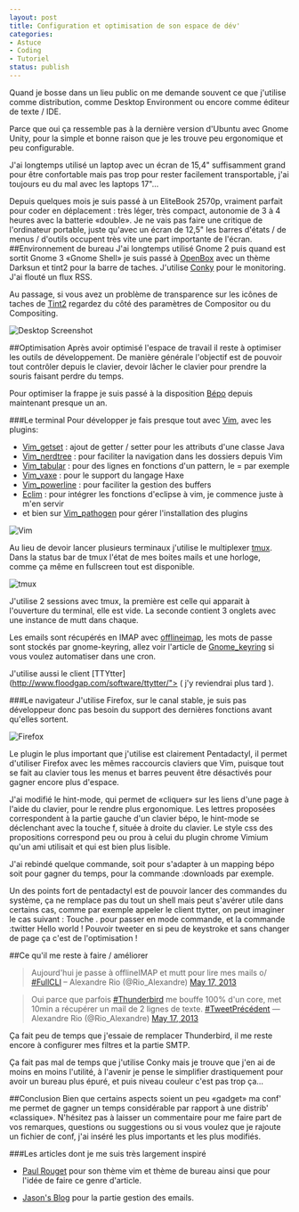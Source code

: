 ```yaml
---
layout: post
title: Configuration et optimisation de son espace de dév'
categories:
- Astuce
- Coding
- Tutoriel
status: publish
---
```

Quand je bosse dans un lieu public on me demande souvent ce que j'utilise comme distribution, comme Desktop Environment ou encore comme éditeur de texte / IDE.

Parce que oui ça ressemble pas à la dernière version d'Ubuntu avec Gnome Unity, pour la simple et bonne raison que je les trouve peu ergonomique et peu configurable.

J'ai longtemps utilisé un laptop avec un écran de 15,4" suffisamment grand pour être confortable mais pas trop pour rester facilement transportable, j'ai toujours eu du mal avec les laptops 17"…

Depuis quelques mois je suis passé à un EliteBook 2570p, vraiment parfait pour coder en déplacement : très léger, très compact, autonomie de 3 à 4 heures avec la batterie «double». Je ne vais pas faire une critique de l'ordinateur portable, juste qu'avec un écran de 12,5" les barres d'états / de menus / d'outils occupent très vite une part importante de l'écran.
##Environnement de bureau
J'ai longtemps utilisé Gnome 2 puis quand est sortit Gnome 3 «Gnome Shell» je suis passé à [OpenBox](http://openbox.org/) avec un thème Darksun et tint2 pour la barre de taches. J'utilise [Conky](http://conky.sourceforge.net/) pour le monitoring. J'ai flouté un flux RSS.

Au passage, si vous avez un problème de transparence sur les icônes de taches de [Tint2](http://code.google.com/p/tint2/) regardez du côté des paramètres de Compositor ou du Compositing.

![Desktop Screenshot](http://alexrio.fr/blog/wp-content/uploads/2013/05/desktop.png)

##Optimisation
Après avoir optimisé l'espace de travail il reste à optimiser les outils de développement. De manière générale l'objectif est de pouvoir tout contrôler depuis le clavier, devoir lâcher le clavier pour prendre la souris faisant perdre du temps.

Pour optimiser la frappe je suis passé à la disposition [Bépo](http://bepo.fr/wiki/Accueil) depuis maintenant presque un an.

###Le terminal
Pour développer je fais presque tout avec [Vim](http://www.vim.org/), avec les plugins:

* [Vim_getset](http://www.vim.org/scripts/script.php?script_id=490) : ajout de getter / setter pour les attributs d'une classe Java
* [Vim_nerdtree](http://www.vim.org/scripts/script.php?script_id=1658) : pour faciliter la navigation dans les dossiers depuis Vim
* [Vim_tabular](https://github.com/godlygeek/tabular) : pour des lignes en fonctions d'un pattern, le = par exemple
* [Vim_vaxe](https://github.com/jdonaldson/vaxe) : pour le support du langage Haxe
* [Vim_powerline](https://github.com/Lokaltog/powerline) : pour faciliter la gestion des buffers
* [Eclim](http://eclim.org/) : pour intégrer les fonctions d'eclipse à vim, je commence juste à m'en servir
* et bien sur [Vim_pathogen](https://github.com/tpope/vim-pathogen) pour gérer l'installation des plugins

![Vim](http://alexrio.fr/blog/wp-content/uploads/2013/05/vim.png)

Au lieu de devoir lancer plusieurs terminaux j'utilise le multiplexer [tmux](http://tmux.sourceforge.net/).
Dans la status bar de tmux l'état de mes boites mails et une horloge, comme ça même en fullscreen tout est disponible.

![tmux](http://alexrio.fr/blog/wp-content/uploads/2013/05/tmux.png)

J'utilise 2 sessions avec tmux, la première est celle qui apparait à l'ouverture du terminal, elle est vide. La seconde contient 3 onglets avec une instance de mutt dans chaque.

Les emails sont récupérés en IMAP avec [offlineimap](http://offlineimap.org/), les mots de passe sont stockés par gnome-keyring, allez voir l'article de [Gnome_keyring](http://jason.the-graham.com/2011/01/16/gnome_keyring_with_msmtp_imapfilter_offlineimap/) si vous voulez automatiser dans une cron.

J'utilise aussi le client [TTYtter](http://www.floodgap.com/software/ttytter/"> ( j'y reviendrai plus tard ).

###Le navigateur
J'utilise Firefox, sur le canal stable, je suis pas développeur donc pas besoin du support des dernières fonctions avant qu'elles sortent.

![Firefox](http://alexrio.fr/blog/wp-content/uploads/2013/05/firefox.png)

Le plugin le plus important que j'utilise est clairement Pentadactyl, il permet d'utiliser Firefox avec les mêmes raccourcis claviers que Vim, puisque tout se fait au clavier tous les menus et barres peuvent être désactivés pour gagner encore plus d'espace.

J'ai modifié le hint-mode, qui permet de «cliquer» sur les liens d'une page à l'aide du clavier, pour le rendre plus ergonomique. Les lettres proposées correspondent à la partie gauche d'un clavier bépo, le hint-mode se déclenchant avec la touche f, située à droite du clavier. Le style css des propositions correspond peu ou prou à celui du plugin chrome Vimium qu'un ami utilisait et qui est bien plus lisible.

J'ai rebindé quelque commande, soit pour s'adapter à un mapping bépo soit pour gagner du temps, pour la commande :downloads par exemple.

Un des points fort de pentadactyl est de pouvoir lancer des commandes du système, ça ne remplace pas du tout un shell mais peut s'avérer utile dans certains cas, comme par exemple appeler le client ttytter, on peut imaginer le cas suivant :
Touche . pour passer en mode commande, et la commande :twitter Hello world !
Pouvoir tweeter en si peu de keystroke et sans changer de page ça c'est de l'optimisation !

##Ce qu'il me reste à faire / améliorer

<blockquote class="twitter-tweet" lang="xx-lc">Aujourd'hui je passe à offlineIMAP et mutt pour lire mes mails o/ <a href="https://twitter.com/search/%23FullCLI">#FullCLI</a> – Alexandre Rio (@Rio_Alexandre) <a href="https://twitter.com/Rio_Alexandre/status/335373857349308418">May 17, 2013</a></blockquote>

<blockquote class="twitter-tweet" lang="xx-lc">Oui parce que parfois <a href="https://twitter.com/search/%23Thunderbird">#Thunderbird</a> me bouffe 100% d'un core, met 10min a récupérer un mail de 2 lignes de texte. <a href="https://twitter.com/search/%23TweetPrécédent">#TweetPrécédent</a> — Alexandre Rio (@Rio_Alexandre) <a href="https://twitter.com/Rio_Alexandre/status/335374647610732544">May 17, 2013</a></blockquote>
<script async src="//platform.twitter.com/widgets.js" charset="utf-8"></script>

Ça fait peu de temps que j'essaie de remplacer Thunderbird, il me reste encore à configurer mes filtres et la partie SMTP.

Ça fait pas mal de temps que j'utilise Conky mais je trouve que j'en ai de moins en moins l'utilité, à l'avenir je pense le simplifier drastiquement pour avoir un bureau plus épuré, et puis niveau couleur c'est pas trop ça…

##Conclusion
Bien que certains aspects soient un peu «gadget» ma conf' me permet de gagner un temps considérable par rapport à une distrib' «classique».
N'hésitez pas à laisser un commentaire pour me faire part de vos remarques, questions ou suggestions ou si vous voulez que je rajoute un fichier de conf, j'ai inséré les plus importants et les plus modifiés.

###Les articles dont je me suis très largement inspiré
* [Paul Rouget](http://paulrouget.com/e/myconf/) pour son thème vim et thème de bureau ainsi que pour l'idée de faire ce genre d'article.

* [Jason's Blog](http://jason.the-graham.com/2011/01/10/email_with_mutt_offlineimap_imapfilter_msmtp_archivemail/) pour la partie gestion des emails.
